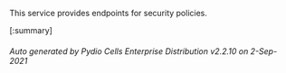






This service provides endpoints for security policies.

[:summary]

###### Auto generated by Pydio Cells Enterprise Distribution v2.2.10 on 2-Sep-2021
